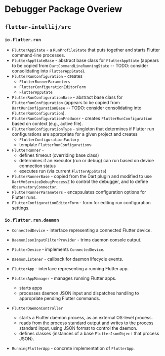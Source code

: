# Debugger Package Overiew

## `flutter-intellij/src`

### `io.flutter.run`

* `FlutterAppState` - a `RunProfileState` that puts together and starts Flutter command-line processes.
* `FlutterAppStateBase` - abstract base class for `FlutterAppState` (appears to be copied from
`DartCommandLineRunningState` -- TODO: consider consolidating into `FlutterAppState`).
* `FlutterRunConfiguration` - creates 
  * `FlutterRunnerParameters`
  * `FlutterConfigurationEditorForm`
  * `FlutterAppState`
* `FlutterRunConfigurationBase` - abstract base class for `FlutterRunConfiguration` (appears to be 
copied from `DartRunConfigurationBase` -- TODO: consider consolidating into `FlutterRunConfiguration`).
* `FlutterRunConfigurationProducer` - creates `FlutterRunConfiguration` based on context (e.g., 
active file).
* `FlutterRunConfigurationType` - singleton that determines if Flutter run configurations are 
appropriate for a given project and creates
  * `FlutterConfigurationFactory`
  * template `FlutterRunConfiguration`s
* `FlutterRunner` -
  * defines timeout (overriding base class)
  * determines if an executor (run or debug) can run based on device connection status
  * executes run (via current `FlutterAppState`)
* `FlutterRunnerBase` - copied from the Dart plugin and modified to use `DartVmServiceDebugProcessZ`
 to control the debugger, and to define `ObservatoryConnector`.
* `FlutterRunnerParameters` - encapsulates configuration options for Flutter runs.
* `FlutterConfigurationEditorForm` - form for editing run configuration settings.

### `io.flutter.run.daemon`

* `ConnectedDevice` - interface representing a connected Flutter device.
* `DaemonJsonInputFilterProvider` - trims daemon console output.
* `FlutterDevice` - implements `ConnectedDevice`.
* `DaemonListener` - callback for daemon lifecycle events.
* `FlutterApp` - interface representing a running Flutter app.
* `FlutterAppManager` - manages running Flutter apps.
  * starts apps
  * processes daemon JSON input and dispatches handling to appropriate pending Flutter commands.
* `FlutterDaemonController`
  * starts a Flutter daemon process, as an external OS-level process.
  * reads from the process standard output and writes to the process standard input, using JSON
  format to control the daemon.
  * defines classes (instances of a base `FlutterJsonObject` that process JSON).

* `RunningFlutterApp` - concrete implementation of `FlutterApp`.

